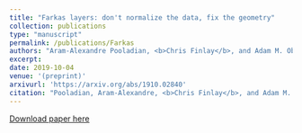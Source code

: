 ```yaml
---
title: "Farkas layers: don't normalize the data, fix the geometry"
collection: publications
type: "manuscript"
permalink: /publications/Farkas
authors: "Aram-Alexandre Pooladian, <b>Chris Finlay</b>, and Adam M. Oberman"
excerpt: 
date: 2019-10-04
venue: '(preprint)'
arxivurl: 'https://arxiv.org/abs/1910.02840'
citation: "Pooladian, Aram-Alexandre, <b>Chris Finlay</b>, and Adam M. Oberman. &quot;Farkas layers: don't normalize the data, fix the geometry.&quot; <i>arXiv preprint arXiv:1910.02840</i> (2019)."
---
```


[Download paper here]({{site.url}}/files/publications/Farkas.pdf)

